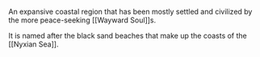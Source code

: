An expansive coastal region that has been mostly settled and civilized by the more peace-seeking [[Wayward Soul]]s.

It is named after the black sand beaches that make up the coasts of the [[Nyxian Sea]].